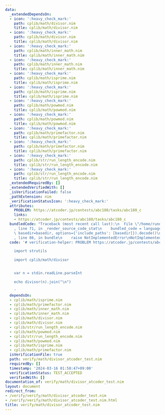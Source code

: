 ```yaml
---
data:
  _extendedDependsOn:
  - icon: ':heavy_check_mark:'
    path: cplib/math/divisor.nim
    title: cplib/math/divisor.nim
  - icon: ':heavy_check_mark:'
    path: cplib/math/divisor.nim
    title: cplib/math/divisor.nim
  - icon: ':heavy_check_mark:'
    path: cplib/math/inner_math.nim
    title: cplib/math/inner_math.nim
  - icon: ':heavy_check_mark:'
    path: cplib/math/inner_math.nim
    title: cplib/math/inner_math.nim
  - icon: ':heavy_check_mark:'
    path: cplib/math/isprime.nim
    title: cplib/math/isprime.nim
  - icon: ':heavy_check_mark:'
    path: cplib/math/isprime.nim
    title: cplib/math/isprime.nim
  - icon: ':heavy_check_mark:'
    path: cplib/math/powmod.nim
    title: cplib/math/powmod.nim
  - icon: ':heavy_check_mark:'
    path: cplib/math/powmod.nim
    title: cplib/math/powmod.nim
  - icon: ':heavy_check_mark:'
    path: cplib/math/primefactor.nim
    title: cplib/math/primefactor.nim
  - icon: ':heavy_check_mark:'
    path: cplib/math/primefactor.nim
    title: cplib/math/primefactor.nim
  - icon: ':heavy_check_mark:'
    path: cplib/str/run_length_encode.nim
    title: cplib/str/run_length_encode.nim
  - icon: ':heavy_check_mark:'
    path: cplib/str/run_length_encode.nim
    title: cplib/str/run_length_encode.nim
  _extendedRequiredBy: []
  _extendedVerifiedWith: []
  _isVerificationFailed: false
  _pathExtension: nim
  _verificationStatusIcon: ':heavy_check_mark:'
  attributes:
    PROBLEM: https://atcoder.jp/contests/abc180/tasks/abc180_c
    links:
    - https://atcoder.jp/contests/abc180/tasks/abc180_c
  bundledCode: "Traceback (most recent call last):\n  File \"/home/runner/.local/lib/python3.10/site-packages/onlinejudge_verify/documentation/build.py\"\
    , line 71, in _render_source_code_stat\n    bundled_code = language.bundle(stat.path,\
    \ basedir=basedir, options={'include_paths': [basedir]}).decode()\n  File \"/home/runner/.local/lib/python3.10/site-packages/onlinejudge_verify/languages/nim.py\"\
    , line 86, in bundle\n    raise NotImplementedError\nNotImplementedError\n"
  code: '# verification-helper: PROBLEM https://atcoder.jp/contests/abc180/tasks/abc180_c

    import strutils

    import cplib/math/divisor


    var n = stdin.readLine.parseInt

    echo divisor(n).join("\n")

    '
  dependsOn:
  - cplib/math/isprime.nim
  - cplib/math/primefactor.nim
  - cplib/math/inner_math.nim
  - cplib/math/inner_math.nim
  - cplib/math/divisor.nim
  - cplib/math/divisor.nim
  - cplib/str/run_length_encode.nim
  - cplib/math/powmod.nim
  - cplib/str/run_length_encode.nim
  - cplib/math/powmod.nim
  - cplib/math/isprime.nim
  - cplib/math/primefactor.nim
  isVerificationFile: true
  path: verify/math/divisor_atcoder_test.nim
  requiredBy: []
  timestamp: '2024-03-16 01:58:47+09:00'
  verificationStatus: TEST_ACCEPTED
  verifiedWith: []
documentation_of: verify/math/divisor_atcoder_test.nim
layout: document
redirect_from:
- /verify/verify/math/divisor_atcoder_test.nim
- /verify/verify/math/divisor_atcoder_test.nim.html
title: verify/math/divisor_atcoder_test.nim
---
```

